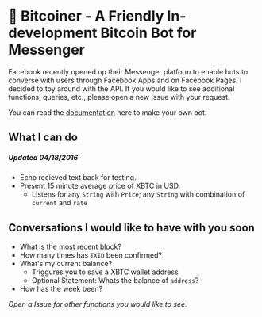 # 🤖 Bitcoiner - A Friendly In-development Bitcoin Bot for Messenger

Facebook recently opened up their Messenger platform to enable bots to converse with users through Facebook Apps and on Facebook Pages. I decided to toy around with the API. If you would like to see additional functions, queries, etc., please open a new Issue with your request.

You can read the  [documentation](https://developers.facebook.com/docs/messenger-platform/quickstart) here to make your own bot.

## What I can do
##### Updated 04/18/2016

* Echo recieved text back for testing.
* Present 15 minute average price of XBTC in USD.
  * Listens for any `String` with `Price`; any `String` with combination of `current` and `rate`

## Conversations I would like to have with you soon

* What is the most recent block?
* How many times has `TXID` been confirmed?
* What's my current balance?
  * Triggures you to save a XBTC wallet address
  * Optional Statement: Whats the balance of `address`?
* How has the week been?

*Open a Issue for other functions you would like to see.*
